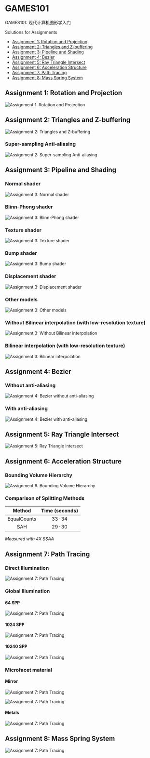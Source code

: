 # GAMES101

GAMES101: 现代计算机图形学入门

Solutions for Assignments

- [Assignment 1: Rotation and Projection](/Assignment1)
- [Assignment 2: Triangles and Z-buffering](/Assignment2)
- [Assignment 3: Pipeline and Shading](/Assignment3)
- [Assignment 4: Bezier](/Assignment4)
- [Assignment 5: Ray Triangle Intersect](/Assignment5)
- [Assignment 6: Acceleration Structure](/Assignment6)
- [Assignment 7: Path Tracing](/Assignment7)
- [Assignment 8: Mass Spring System](/Assignment8)

## Assignment 1: Rotation and Projection

![Assignment 1: Rotation and Projection](/Assignment1/images/output.png)


## Assignment 2: Triangles and Z-buffering

![Assignment 2: Triangles and Z-buffering](/Assignment2/images/output.png)

### Super-sampling Anti-aliasing

![Assignment 2: Super-sampling Anti-aliasing](/Assignment2/images/output_ssaa4x.png)


## Assignment 3: Pipeline and Shading

### Normal shader

![Assignment 3: Normal shader](/Assignment3/images/normal_2x.png)

### Blinn-Phong shader

![Assignment 3: Blinn-Phong shader](/Assignment3/images/phong_2x.png)

### Texture shader

![Assignment 3: Texture shader](/Assignment3/images/texture_2x.png)

### Bump shader

![Assignment 3: Bump shader](/Assignment3/images/bump_2x.png)

### Displacement shader

![Assignment 3: Displacement shader](/Assignment3/images/displacement_2x.png)

### Other models

![Assignment 3: Other models](/Assignment3/images/cube.png)

### Without Bilinear interpolation (with low-resolution texture)

![Assignment 3: Without Bilinear interpolation](/Assignment3/images/texture_low.png)

### Bilinear interpolation (with low-resolution texture)

![Assignment 3: Bilinear interpolation](/Assignment3/images/texture_low_bilinear.png)


## Assignment 4: Bezier

### Without anti-aliasing

![Assignment 4: Bezier without anti-aliasing](/Assignment4/images/my_bezier_curve.png)

### With anti-aliasing

![Assignment 4: Bezier with anti-aliasing](/Assignment4/images/my_bezier_curve_aa.png)


## Assignment 5: Ray Triangle Intersect

![Assignment 5: Ray Triangle Intersect](/Assignment5/images/binary_4x.png)


## Assignment 6: Acceleration Structure

### Bounding Volume Hierarchy

![Assignment 6: Bounding Volume Hierarchy](/Assignment6/images/binary_4x.png)

### Comparison of Splitting Methods 

| Method      | Time (seconds) |
| :---:       | :---:          |
| EqualCounts | 33-34          |
| SAH         | 29-30          |

*Measured with 4X SSAA*


## Assignment 7: Path Tracing

### Direct Illumination

![Assignment 7: Path Tracing](/Assignment7/images/direct_64.png)

### Global Illumination

#### 64 SPP

![Assignment 7: Path Tracing](/Assignment7/images/global_64.png)

#### 1024 SPP
![Assignment 7: Path Tracing](/Assignment7/images/global_1024.png)

#### 10240 SPP
![Assignment 7: Path Tracing](/Assignment7/images/global_10240.png)

### Microfacet material

#### Mirror

![Assignment 7: Path Tracing](/Assignment7/images/microfacet_mirror_10240.png)

![Assignment 7: Path Tracing](/Assignment7/images/microfacet_mirror2_10240.png)

#### Metals

![Assignment 7: Path Tracing](/Assignment7/images/microfacet_metals_10240.png)


## Assignment 8: Mass Spring System

![Assignment 7: Path Tracing](/Assignment8/images/ropesim.gif)
